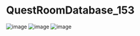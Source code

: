 ﻿# QuestRoomDatabase_153
![image](https://github.com/user-attachments/assets/0d9422a7-36b7-4861-a221-f59d42d83ae8)
![image](https://github.com/user-attachments/assets/5aceaed6-9b4e-491c-bc2c-f30441aa3366)
![image](https://github.com/user-attachments/assets/5207e152-2d86-4fc8-82c5-7d0457c0424d)
